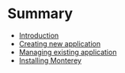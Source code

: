 # Summary

* [Introduction](README.md)
* [Creating new application](creating_new_application.md)
* [Managing existing application](managing_existing_application.md)
* [Installing Monterey](installing_monterey.md)

